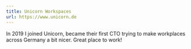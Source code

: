 ```yaml
---
title: Unicorn Workspaces
url: https://www.unicorn.de
---
```

In 2019 I joined Unicorn, became their first CTO trying to make workplaces across Germany a bit nicer. Great place to work!

